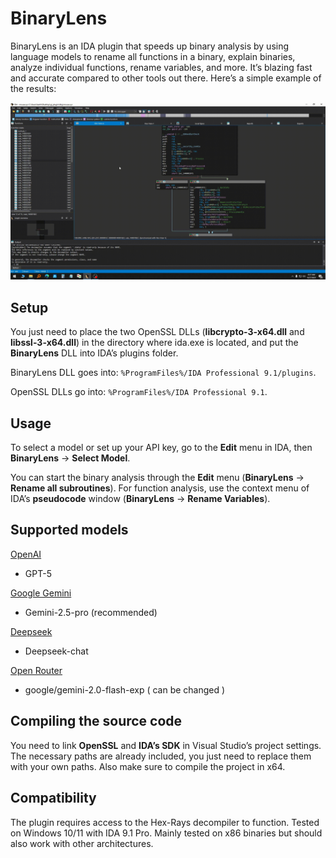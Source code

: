 # BinaryLens
BinaryLens is an IDA plugin that speeds up binary analysis by using language models to rename all functions in a binary, explain binaries, analyze individual functions, rename variables, and more. It’s blazing fast and accurate compared to other tools out there. Here’s a simple example of the results:

![](imgs/showcase.gif?raw=true)

## Setup
You just need to place the two OpenSSL DLLs (**libcrypto-3-x64.dll** and **libssl-3-x64.dll**) in the directory where ida.exe is located, and put the **BinaryLens** DLL into IDA’s plugins folder.

BinaryLens DLL goes into: `%ProgramFiles%/IDA Professional 9.1/plugins`.

OpenSSL DLLs go into: `%ProgramFiles%/IDA Professional 9.1`.

## Usage
To select a model or set up your API key, go to the **Edit** menu in IDA, then **BinaryLens** → **Select Model**.

You can start the binary analysis through the **Edit** menu (**BinaryLens** → **Rename all subroutines**). For function analysis, use the context menu of IDA’s **pseudocode** window (**BinaryLens** → **Rename Variables**).

## Supported models
[OpenAI](https://platform.openai.com/docs/models)
- GPT-5

[Google Gemini](https://ai.google.dev/gemini-api/docs)
- Gemini-2.5-pro (recommended)

[Deepseek](https://api-docs.deepseek.com/quick_start/pricing)
- Deepseek-chat

[Open Router](https://openrouter.ai/docs/quickstart)
- google/gemini-2.0-flash-exp ( can be changed ) 

## Compiling the source code
You need to link **OpenSSL** and **IDA’s SDK** in Visual Studio’s project settings. The necessary paths are already included, you just need to replace them with your own paths. Also make sure to compile the project in x64.

## Compatibility
The plugin requires access to the Hex-Rays decompiler to function.
Tested on Windows 10/11 with IDA 9.1 Pro. Mainly tested on x86 binaries but should also work with other architectures.
